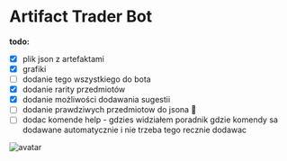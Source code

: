 # Artifact Trader Bot
**todo:**
- [x] plik json z artefaktami
- [x] grafiki
- [ ] dodanie tego wszystkiego do bota
- [x] dodanie rarity przedmiotów
- [x] dodanie możliwości dodawania sugestii
- [ ] dodanie prawdziwych przedmiotow do jsona :cowboy_hat_face:
- [ ] dodac komende help - gdzies widziałem poradnik gdzie komendy sa dodawane automatycznie i nie trzeba tego recznie dodawac

![avatar](https://cdn.discordapp.com/attachments/721846941926817924/825500010174480384/avatar.png)
